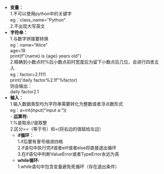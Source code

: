 - **变量：**  
       1.不可以使用python中的关键字  
        eg：class_name="Python"  
       2.不出现大写英文  
 -  **字符串：**  
       1.与数字拼接要转换  
         eg：name=“Alice”  
             age=19  
             print(f"{name} is {age} years old")    
        2.精确到小数点时%后小数点前时宽度后为留下小数点后几位，会进行四舍五入  
          eg：factor=2.1111  
              print('daily factor%2.1f"%factor)  
              则会输出：  
              daily factor2.1  
   - **输入：**  
        1.输入数据类型均为字符串需要转化为整数或者浮点数形式    
          eg：a=int(input("input a:"))  
    - **运算符:**  
         1.%是取余//是取整  
         2.区分==（等于号）和=(将右边的值赋给左边）  
     - **if循环：**  
         1.if后要有冒号缩进四格  
         2.if语句中执行完if或者elif或者else将直接退出循环  
         3.在if语句中判断ValueError或者TypeError永远为真  
     - **while循环:**  
         1.while语句中包含变量避免死循环（存在退出条件）  
                
      
